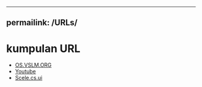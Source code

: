 --------
permailink: /URLs/
--------

# kumpulan URL
* [OS.VSLM.ORG](https://os.vlsm.org/)
* [Youtube](https://os.vslm.org/playlists/)
* [Scele.cs.ui](https://scele.cs.ui.ac.id/course/view.php?id=822)
